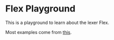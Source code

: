 # Flex Playground

This is a playground to learn about the lexer Flex.

Most examples come from [this](http://westes.github.io/flex/manual/).